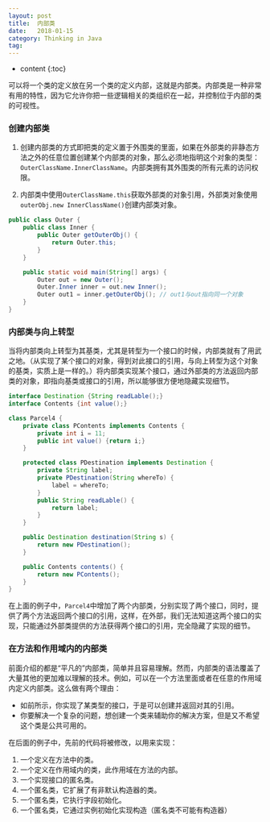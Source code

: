 ```yaml
---
layout: post
title:  内部类
date:   2018-01-15
category: Thinking in Java
tag: 
---
```


* content
{:toc}


可以将一个类的定义放在另一个类的定义内部，这就是内部类。内部类是一种非常有用的特性，因为它允许你把一些逻辑相关的类组织在一起，并控制位于内部的类的可视性。

### 创建内部类

1. 创建内部类的方式即把类的定义置于外围类的里面，如果在外部类的非静态方法之外的任意位置创建某个内部类的对象，那么必须地指明这个对象的类型：`OuterClassName.InnerClassName`。内部类拥有其外围类的所有元素的访问权限。

2. 内部类中使用`OuterClassName.this`获取外部类的对象引用，外部类对象使用`outerObj.new InnerClassName()`创建内部类对象。
```java
public class Outer {
    public class Inner {
        public Outer getOuterObj() {
            return Outer.this;
        }
    }

    public static void main(String[] args) {
        Outer out = new Outer();
        Outer.Inner inner = out.new Inner();
        Outer out1 = inner.getOuterObj(); // out1与out指向同一个对象
    }
}
```

### 内部类与向上转型

当将内部类向上转型为其基类，尤其是转型为一个接口的时候，内部类就有了用武之地。（从实现了某个接口的对象，得到对此接口的引用，与向上转型为这个对象的基类，实质上是一样的。）将内部类实现某个接口，通过外部类的方法返回内部类的对象，即指向基类或接口的引用，所以能够很方便地隐藏实现细节。
```java
interface Destination {String readLable();}
interface Contents {int value();}

class Parcel4 {
    private class PContents implements Contents {
        private int i = 11;
        public int value() {return i;}
    }

    protected class PDestination implements Destination {
        private String label;
        private PDestination(String whereTo) {
            label = whereTo;
        }
        public String readLable() {
            return label;
        }
    }

    public Destination destination(String s) {
        return new PDestination();
    }

    public Contents contents() {
        return new PContents();
    }
}
```
在上面的例子中，`Parcel4`中增加了两个内部类，分别实现了两个接口，同时，提供了两个方法返回两个接口的引用，这样，在外部，我们无法知道这两个接口的实现，只能通过外部类提供的方法获得两个接口的引用，完全隐藏了实现的细节。

### 在方法和作用域内的内部类

前面介绍的都是“平凡的”内部类，简单并且容易理解。然而，内部类的语法覆盖了大量其他的更加难以理解的技术。例如，可以在一个方法里面或者在任意的作用域内定义内部类。这么做有两个理由：
* 如前所示，你实现了某类型的接口，于是可以创建并返回对其的引用。
* 你要解决一个复杂的问题，想创建一个类来辅助你的解决方案，但是又不希望这个类是公共可用的。

在后面的例子中，先前的代码将被修改，以用来实现：
1. 一个定义在方法中的类。
2. 一个定义在作用域内的类，此作用域在方法的内部。
3. 一个实现接口的匿名类。
4. 一个匿名类，它扩展了有非默认构造器的类。
5. 一个匿名类，它执行字段初始化。
6. 一个匿名类，它通过实例初始化实现构造（匿名类不可能有构造器）

